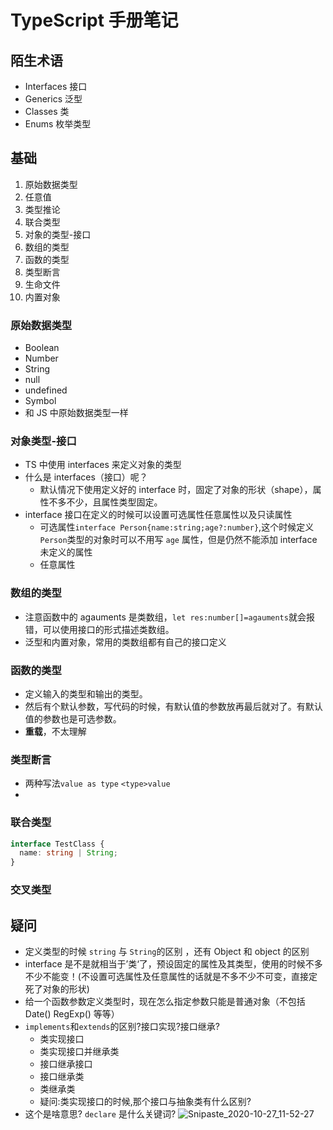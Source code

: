 # TypeScript 手册笔记

## 陌生术语

- Interfaces 接口
- Generics 泛型
- Classes 类
- Enums 枚举类型

## 基础

1. 原始数据类型
2. 任意值
3. 类型推论
4. 联合类型
5. 对象的类型-接口
6. 数组的类型
7. 函数的类型
8. 类型断言
9. 生命文件
10. 内置对象

### 原始数据类型

- Boolean
- Number
- String
- null
- undefined
- Symbol
- 和 JS 中原始数据类型一样

### 对象类型-接口

- TS 中使用 interfaces 来定义对象的类型
- 什么是 interfaces（接口）呢？
  - 默认情况下使用定义好的 interface 时，固定了对象的形状（shape），属性不多不少，且属性类型固定。
- interface 接口在定义的时候可以设置可选属性任意属性以及只读属性
  - 可选属性`interface Person{name:string;age?:number}`,这个时候定义`Person`类型的对象时可以不用写 `age` 属性，但是仍然不能添加 interface 未定义的属性
  - 任意属性

### 数组的类型

- 注意函数中的 agauments 是类数组，`let res:number[]=agauments`就会报错，可以使用接口的形式描述类数组。
- 泛型和内置对象，常用的类数组都有自己的接口定义

### 函数的类型

- 定义输入的类型和输出的类型。
- 然后有个默认参数，写代码的时候，有默认值的参数放再最后就对了。有默认值的参数也是可选参数。
- **重载**，不太理解

### 类型断言

- 两种写法`value as type` `<type>value`
-

### 联合类型

```typescript
interface TestClass {
  name: string | String;
}
```

### 交叉类型

## 疑问

- 定义类型的时候 `string` 与 `String`的区别 ，还有 Object 和 object 的区别
- interface 是不是就相当于’类‘了，预设固定的属性及其类型，使用的时候不多不少不能变！(不设置可选属性及任意属性的话就是不多不少不可变，直接定死了对象的形状)
- 给一个函数参数定义类型时，现在怎么指定参数只能是普通对象（不包括 Date() RegExp() 等等）
- `implements`和`extends`的区别?接口实现?接口继承?
  - 类实现接口
  - 类实现接口并继承类
  - 接口继承接口
  - 接口继承类
  - 类继承类
  - 疑问:类实现接口的时候,那个接口与抽象类有什么区别?
- 这个是啥意思? `declare` 是什么关键词?
  ![Snipaste_2020-10-27_11-52-27](https://cdn.llow22.com/picture/Snipaste_2020-10-27_11-52-27.png)

